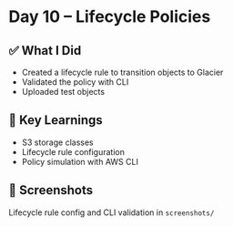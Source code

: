 # Day 10 – Lifecycle Policies

## ✅ What I Did
- Created a lifecycle rule to transition objects to Glacier
- Validated the policy with CLI
- Uploaded test objects

## 🧠 Key Learnings
- S3 storage classes
- Lifecycle rule configuration
- Policy simulation with AWS CLI

## 📸 Screenshots
Lifecycle rule config and CLI validation in `screenshots/`